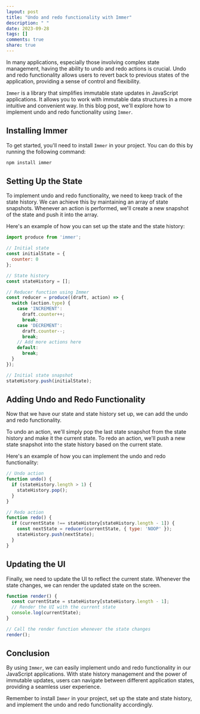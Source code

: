 ```yaml
---
layout: post
title: "Undo and redo functionality with Immer"
description: " "
date: 2023-09-28
tags: []
comments: true
share: true
---
```


In many applications, especially those involving complex state management, having the ability to undo and redo actions is crucial. Undo and redo functionality allows users to revert back to previous states of the application, providing a sense of control and flexibility.

`Immer` is a library that simplifies immutable state updates in JavaScript applications. It allows you to work with immutable data structures in a more intuitive and convenient way. In this blog post, we'll explore how to implement undo and redo functionality using `Immer`.

## Installing Immer

To get started, you'll need to install `Immer` in your project. You can do this by running the following command:

```bash
npm install immer
```

## Setting Up the State

To implement undo and redo functionality, we need to keep track of the state history. We can achieve this by maintaining an array of state snapshots. Whenever an action is performed, we'll create a new snapshot of the state and push it into the array.

Here's an example of how you can set up the state and the state history:

```javascript
import produce from 'immer';

// Initial state
const initialState = {
  counter: 0
};

// State history
const stateHistory = [];

// Reducer function using Immer
const reducer = produce((draft, action) => {
  switch (action.type) {
    case 'INCREMENT':
      draft.counter++;
      break;
    case 'DECREMENT':
      draft.counter--;
      break;
    // Add more actions here
    default:
      break;
  }
});

// Initial state snapshot
stateHistory.push(initialState);
```

## Adding Undo and Redo Functionality

Now that we have our state and state history set up, we can add the undo and redo functionality.

To undo an action, we'll simply pop the last state snapshot from the state history and make it the current state. To redo an action, we'll push a new state snapshot into the state history based on the current state.

Here's an example of how you can implement the undo and redo functionality:

```javascript
// Undo action
function undo() {
  if (stateHistory.length > 1) {
    stateHistory.pop();
  }
}

// Redo action
function redo() {
  if (currentState !== stateHistory[stateHistory.length - 1]) {
    const nextState = reducer(currentState, { type: 'NOOP' });
    stateHistory.push(nextState);
  }
}
```

## Updating the UI

Finally, we need to update the UI to reflect the current state. Whenever the state changes, we can render the updated state on the screen.

```javascript
function render() {
  const currentState = stateHistory[stateHistory.length - 1];
  // Render the UI with the current state
  console.log(currentState);
}

// Call the render function whenever the state changes
render();
```

## Conclusion

By using `Immer`, we can easily implement undo and redo functionality in our JavaScript applications. With state history management and the power of immutable updates, users can navigate between different application states, providing a seamless user experience.

Remember to install `Immer` in your project, set up the state and state history, and implement the undo and redo functionality accordingly.